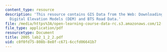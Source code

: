 ```yaml
---
content_type: resource
description: 'This resource contains GIS Data from the Web: Downloading and Projecting
  Digital Elevation Models (DEM) and BTS Road Data.'
file: /media/https%3A/open-learning-course-data-rc.s3.amazonaws.com/12-114-field-geology-i-fall-2005/c0f0fd75808b8e8fc6716ccfd06641b7_2005_lab2_1_2_2.pdf
file_type: application/pdf
resourcetype: Document
title: 2005_lab2_1_2_2.pdf
uid: c0f0fd75-808b-8e8f-c671-6ccfd06641b7
---
```

